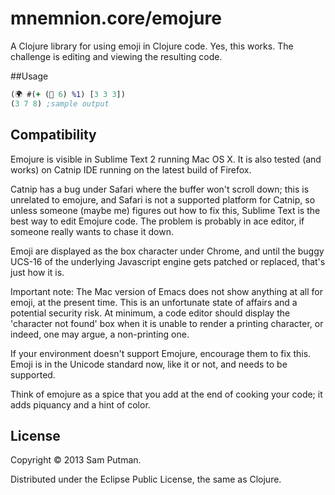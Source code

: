# mnemnion.core/emojure

A Clojure library for using emoji in Clojure code. Yes, this works. The challenge is editing and viewing the resulting code. 

##Usage

```clojure
(🌍 #(+ (🎲 6) %1) [3 3 3])
(3 7 8) ;sample output
```

## Compatibility

Emojure is visible in Sublime Text 2 running Mac OS X. It is also tested (and works) on Catnip IDE running on the latest build of Firefox.

Catnip has a bug under Safari where the buffer won't scroll down; this is unrelated to emojure, and Safari is not a supported platform for Catnip, so unless someone (maybe me) figures out how to fix this, Sublime Text is the best way to edit Emojure code. The problem is probably in ace editor, if someone really wants to chase it down. 

Emoji are displayed as the box character under Chrome, and until the buggy UCS-16 of the underlying Javascript engine gets patched or replaced, that's just how it is. 

Important note: The Mac version of Emacs does not show anything at all for emoji, at the present time. This is an unfortunate state of affairs and a potential security risk. At minimum, a code editor should display the 'character not found' box when it is unable to render a printing character, or indeed, one may argue, a non-printing one. 

If your environment doesn't support Emojure, encourage them to fix this. Emoji is in the Unicode standard now, like it or not, and needs to be supported.

Think of emojure as a spice that you add at the end of cooking your code; it adds piquancy and a hint of color. 



## License

Copyright © 2013 Sam Putman.

Distributed under the Eclipse Public License, the same as Clojure.
